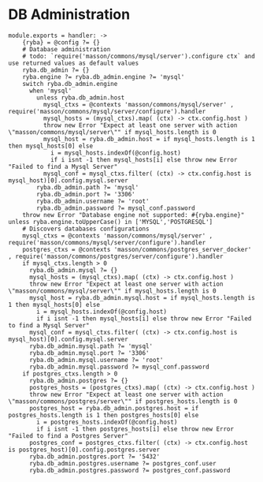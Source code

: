 
# DB Administration

    module.exports = handler: ->
        {ryba} = @config ?= {}
        # Database administration
        # todo: `require('masson/commons/mysql/server').configure ctx` and use returned values as default values
        ryba.db_admin ?= {}
        ryba.engine ?= ryba.db_admin.engine ?= 'mysql'
        switch ryba.db_admin.engine
          when 'mysql'
            unless ryba.db_admin.host
              mysql_ctxs = @contexts 'masson/commons/mysql/server' , require('masson/commons/mysql/server/configure').handler
              mysql_hosts = (mysql_ctxs).map( (ctx) -> ctx.config.host )
              throw new Error "Expect at least one server with action \"masson/commons/mysql/server\"" if mysql_hosts.length is 0
              mysql_host = ryba.db_admin.host = if mysql_hosts.length is 1 then mysql_hosts[0] else
                i = mysql_hosts.indexOf(@config.host)
                if i isnt -1 then mysql_hosts[i] else throw new Error "Failed to find a Mysql Server"
              mysql_conf = mysql_ctxs.filter( (ctx) -> ctx.config.host is mysql_host)[0].config.mysql.server
            ryba.db_admin.path ?= 'mysql'
            ryba.db_admin.port ?= '3306'
            ryba.db_admin.username ?= 'root'
            ryba.db_admin.password ?= mysql_conf.password
        throw new Error "Database engine not supported: #{ryba.engine}" unless ryba.engine.toUpperCase() in ['MYSQL','POSTGRESQL']
        # Discovers databases configurations
        mysql_ctxs = @contexts 'masson/commons/mysql/server' , require('masson/commons/mysql/server/configure').handler
        postgres_ctxs = @contexts 'masson/commons/postgres_server_docker' , require('masson/commons/postgres/server/configure').handler
        if mysql_ctxs.length > 0
          ryba.db_admin.mysql ?= {}
          mysql_hosts = (mysql_ctxs).map( (ctx) -> ctx.config.host )
          throw new Error "Expect at least one server with action \"masson/commons/mysql/server\"" if mysql_hosts.length is 0
          mysql_host = ryba.db_admin.mysql.host = if mysql_hosts.length is 1 then mysql_hosts[0] else
            i = mysql_hosts.indexOf(@config.host)
            if i isnt -1 then mysql_hosts[i] else throw new Error "Failed to find a Mysql Server"
          mysql_conf = mysql_ctxs.filter( (ctx) -> ctx.config.host is mysql_host)[0].config.mysql.server
          ryba.db_admin.mysql.path ?= 'mysql'
          ryba.db_admin.mysql.port ?= '3306'
          ryba.db_admin.mysql.username ?= 'root'
          ryba.db_admin.mysql.password ?= mysql_conf.password
        if postgres_ctxs.length > 0
          ryba.db_admin.postgres ?= {}
          postgres_hosts = (postgres_ctxs).map( (ctx) -> ctx.config.host )
          throw new Error "Expect at least one server with action \"masson/commons/postgres/server\"" if postgres_hosts.length is 0
          postgres_host = ryba.db_admin.postgres.host = if postgres_hosts.length is 1 then postgres_hosts[0] else
            i = postgres_hosts.indexOf(@config.host)
            if i isnt -1 then postgres_hosts[i] else throw new Error "Failed to find a Postgres Server"
          postgres_conf = postgres_ctxs.filter( (ctx) -> ctx.config.host is postgres_host)[0].config.postgres.server
          ryba.db_admin.postgres.port ?= '5432'
          ryba.db_admin.postgres.username ?= postgres_conf.user
          ryba.db_admin.postgres.password ?= postgres_conf.password
